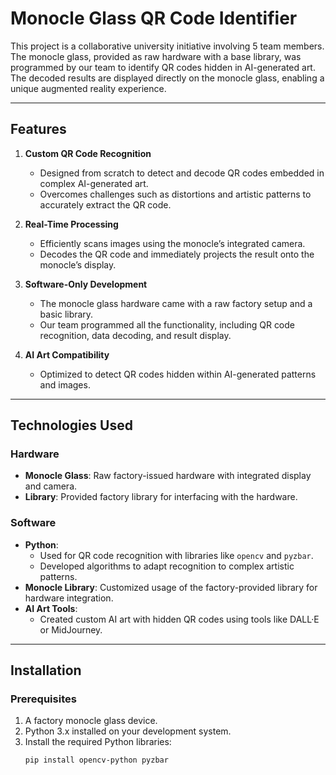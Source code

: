 # Monocle Glass QR Code Identifier

This project is a collaborative university initiative involving 5 team members. The monocle glass, provided as raw hardware with a base library, was programmed by our team to identify QR codes hidden in AI-generated art. The decoded results are displayed directly on the monocle glass, enabling a unique augmented reality experience.

---

## Features

1. **Custom QR Code Recognition**
   - Designed from scratch to detect and decode QR codes embedded in complex AI-generated art.
   - Overcomes challenges such as distortions and artistic patterns to accurately extract the QR code.

2. **Real-Time Processing**
   - Efficiently scans images using the monocle’s integrated camera.
   - Decodes the QR code and immediately projects the result onto the monocle’s display.

3. **Software-Only Development**
   - The monocle glass hardware came with a raw factory setup and a basic library.
   - Our team programmed all the functionality, including QR code recognition, data decoding, and result display.

4. **AI Art Compatibility**
   - Optimized to detect QR codes hidden within AI-generated patterns and images.

---

## Technologies Used

### Hardware
- **Monocle Glass**: Raw factory-issued hardware with integrated display and camera.
- **Library**: Provided factory library for interfacing with the hardware.

### Software
- **Python**:
  - Used for QR code recognition with libraries like `opencv` and `pyzbar`.
  - Developed algorithms to adapt recognition to complex artistic patterns.
- **Monocle Library**: Customized usage of the factory-provided library for hardware integration.
- **AI Art Tools**:
  - Created custom AI art with hidden QR codes using tools like DALL·E or MidJourney.

---

## Installation

### Prerequisites
1. A factory monocle glass device.
2. Python 3.x installed on your development system.
3. Install the required Python libraries:
   ```bash
   pip install opencv-python pyzbar

